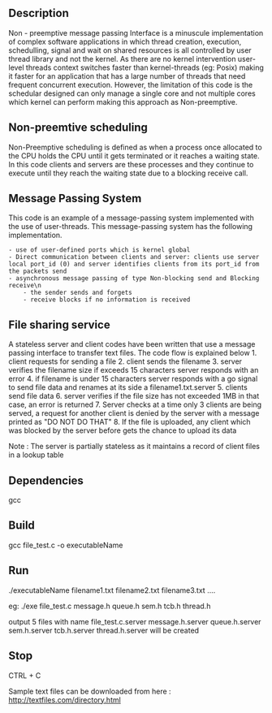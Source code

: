 Description
------------------
Non - preemptive message passing Interface is a minuscule implementation of complex software applications in which thread creation, execution, schedulling, signal and wait on shared resources is all controlled by user thread library and not the kernel. As there are no kernel intervention user-level threads context switches faster than kernel-threads (eg: Posix) making it faster for an application that has a large number of threads that need frequent concurrent execution. However, the limitation of this code is the schedular designed can only manage a single core and not multiple cores which kernel can perform making this approach as Non-preemptive. 

Non-preemtive scheduling
------------------
Non-Preemptive scheduling is defined as when a process once allocated to the CPU holds the CPU until it gets terminated or it reaches a waiting state. In this code clients and servers are these processes and they continue to execute until they reach the waiting state due to a blocking receive call.

Message Passing System
------------------
This code is an example of a message-passing system implemented with the use of user-threads.
This message-passing system has the following implementation.

    - use of user-defined ports which is kernel global
    - Direct communication between clients and server: clients use server local port_id (0) and server identifies clients from its port_id from the packets send
    - asynchronous message passing of type Non-blocking send and Blocking receive\n
        - the sender sends and forgets
        - receive blocks if no information is received
    
File sharing service
------------------
A stateless server and client codes have been written that use a message passing interface to transfer text files. The code flow is explained below
    1. client requests for sending a file 
    2. client sends the filename 
    3. server verifies the filename size if exceeds 15 characters server responds with an error
    4. if filename is under 15 characters server responds with a go signal to send file data and renames at its side a 
       filename1.txt.server
    5. clients send file data
    6. server verifies if the file size has not exceeded 1MB in that case, an error is returned
    7. Server checks at a time only 3 clients are being served, a request for another client is denied by the server
       with a message printed as "DO NOT DO THAT" 
    8. If the file is uploaded, any client which was blocked by the server before gets the chance to upload its data

Note : The server is partially stateless as it maintains a record of client files in a lookup table

Dependencies
-------------------
gcc 

Build
-------------------
gcc file_test.c -o executableName

Run
-------------------
./executableName filename1.txt filename2.txt filename3.txt ....

eg: ./exe file_test.c message.h queue.h sem.h tcb.h thread.h

output 5 files with name file_test.c.server message.h.server queue.h.server sem.h.server tcb.h.server thread.h.server
will be created

Stop
------------------
CTRL + C

Sample text files can be downloaded from here : http://textfiles.com/directory.html





   

  


